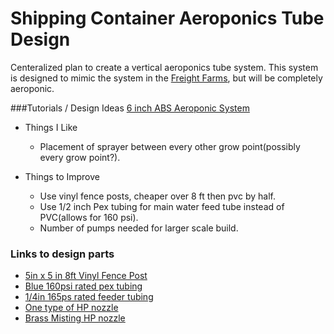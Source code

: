 # Shipping Container Aeroponics Tube Design

Centeralized plan to create a vertical aeroponics tube system. This system is designed to mimic the system in the [Freight Farms](http://www.freightfarms.com/ "Freight Farms"), but will be completely aeroponic. 



###Tutorials / Design Ideas
[6 inch ABS Aeroponic System](http://www.rollitup.org/t/building-a-6-inch-pvc-aeroponics-tube-system.18312/)
* Things I Like
  * Placement of sprayer between every other grow point(possibly every grow point?).

* Things to Improve
  * Use vinyl fence posts, cheaper over 8 ft then pvc by half.
  * Use 1/2 inch Pex tubing for main water feed tube instead of PVC(allows for 160 psi).
  * Number of pumps needed for larger scale build.

### Links to design parts



* [5in x 5 in 8ft Vinyl Fence Post](http://www.homedepot.com/p/Veranda-5-in-x-5-in-x-8-ft-White-Vinyl-Fence-Post-73010700/202084745)
* [Blue 160psi rated pex tubing](http://www.homedepot.com/p/SharkBite-1-2-in-x-100-ft-Blue-PEX-Pipe-U860B100/202033010)
* [1/4in 165ps rated feeder tubing](http://www.homedepot.com/p/Sioux-Chief-1-4-in-x-0-170-in-x-25-ft-Polyethylene-Tubing-901-03020W00251/202257563)
* [One type of HP nozzle](http://www.biocontrols.com/secure/shop/category.aspx?catid=9)
* [Brass Misting HP nozzle](http://www.ebay.com/itm/0-3mm-Brass-Fog-Mist-Nozzle-Fogging-High-Pressure-Fogging-Misting-Spray-Head/191650700587?_trksid=p2141725.c100338.m3726&_trkparms=aid%3D222007%26algo%3DSIC.MBE%26ao%3D1%26asc%3D20150313114020%26meid%3Daded471e96774199b0efc36ec77f0253%26pid%3D100338%26rk%3D12%26rkt%3D18%26sd%3D191681159939)
